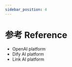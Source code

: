 ```yaml
---
sidebar_position: 4
---
```


# 参考 Reference

* OpenAI platform
* Dify AI platform
* Link AI platform
